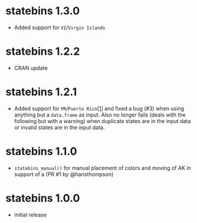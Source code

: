 # statebins 1.3.0
* Added support for `VI`/`Virgin Islands`

# statebins 1.2.2
* CRAN update

# statebins 1.2.1
* Added support for `PR`/`Puerto Rico`[[1](https://github.com/hrbrmstr/statebins/issues/2)] 
  and fixed a bug (#3) when using anything but a `data.frame` as input. Also no longer fails 
  (deals with the following but with a warning) when duplicate states are in the input data 
  or invalid states are in the input data.

# statebins 1.1.0
* `statebins_manual()` for manual placement of colors and moving of AK in support of a
  (PR #1 by @hansthompson)

# statebins 1.0.0
* initial release


